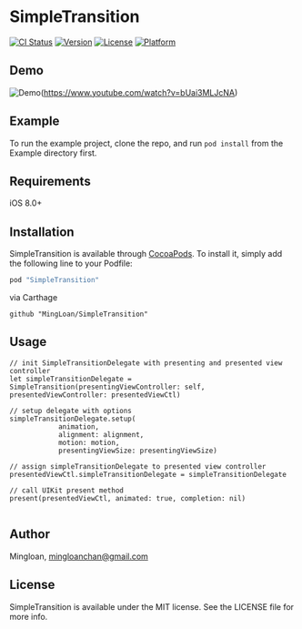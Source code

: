 # SimpleTransition

[![CI Status](http://img.shields.io/travis/Keith/SimpleTransition.svg?style=flat)](https://travis-ci.org/Keith/SimpleTransition)
[![Version](https://img.shields.io/cocoapods/v/SimpleTransition.svg?style=flat)](http://cocoapods.org/pods/SimpleTransition)
[![License](https://img.shields.io/cocoapods/l/SimpleTransition.svg?style=flat)](http://cocoapods.org/pods/SimpleTransition)
[![Platform](https://img.shields.io/cocoapods/p/SimpleTransition.svg?style=flat)](http://cocoapods.org/pods/SimpleTransition)

## Demo
![Demo](https://img.youtube.com/vi/bUai3MLJcNA/0.jpg)(https://www.youtube.com/watch?v=bUai3MLJcNA)

## Example
To run the example project, clone the repo, and run `pod install` from the Example directory first.

## Requirements
iOS 8.0+

## Installation

SimpleTransition is available through [CocoaPods](http://cocoapods.org). To install
it, simply add the following line to your Podfile:

```ruby
pod "SimpleTransition"
```

via Carthage
```
github "MingLoan/SimpleTransition"
```

## Usage

```
// init SimpleTransitionDelegate with presenting and presented view controller
let simpleTransitionDelegate = SimpleTransition(presentingViewController: self, presentedViewController: presentedViewCtl)

// setup delegate with options
simpleTransitionDelegate.setup(
            animation,
            alignment: alignment,
            motion: motion,
            presentingViewSize: presentingViewSize)
            
// assign simpleTransitionDelegate to presented view controller
presentedViewCtl.simpleTransitionDelegate = simpleTransitionDelegate

// call UIKit present method       
present(presentedViewCtl, animated: true, completion: nil)
        
```

## Author

Mingloan, mingloanchan@gmail.com

## License

SimpleTransition is available under the MIT license. See the LICENSE file for more info.
